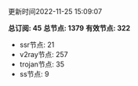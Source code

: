 更新时间2022-11-25 15:09:07

**总订阅: 45**
**总节点: 1379**
**有效节点: 322**
- ssr节点: 21
- v2ray节点: 257
- trojan节点: 35
- ss节点: 9
